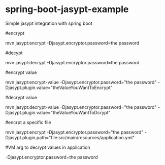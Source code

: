 # spring-boot-jasypt-example

Simple jasypt integration with spring boot

#encrypt

mvn jasypt:encrypt -Djasypt.encryptor.password=the password

#decypt

mvn jasypt:decrypt -Djasypt.encryptor.password=the password

#encrypt value

mvn jasypt:encrypt-value -Djasypt.encryptor.password="the password" -Djasypt.plugin.value="theValueYouWantToEncrypt"

#decrypt value

mvn jasypt:decrypt-value -Djasypt.encryptor.password="the password" -Djasypt.plugin.value="theValueYouWantToDcrypt"

#encrpt a specific file

mvn jasypt:encrypt -Djasypt.encryptor.password="the password" -Djasypt.plugin.path="file:src/main/resources/application.yml"

#VM arg to decrypt values in application

-Djasypt.encryptor.password=the password


